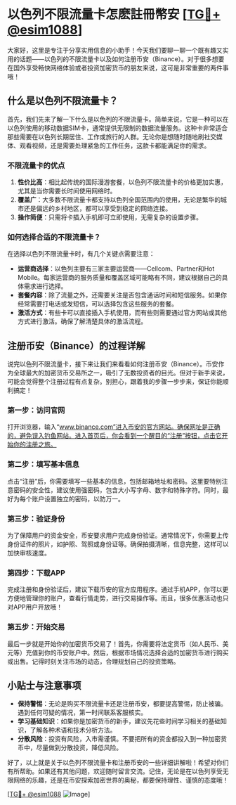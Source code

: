 # 以色列不限流量卡怎麽註冊幣安 [[TG💪+ @esim1088](https://t.me/s/esim1088)]

大家好，这里是专注于分享实用信息的小助手！今天我们要聊一聊一个既有趣又实用的话题——以色列的不限流量卡以及如何注册币安（Binance）。对于很多想要在国外享受畅快网络体验或者投资加密货币的朋友来说，这可是非常重要的两件事哦！

## 什么是以色列不限流量卡？

首先，我们先来了解一下什么是以色列的不限流量卡。简单来说，它是一种可以在以色列使用的移动数据SIM卡，通常提供无限制的数据流量服务。这种卡非常适合那些需要在以色列长期居住、工作或旅行的人群。无论你是想随时随地刷社交媒体、观看视频，还是需要处理紧急的工作任务，这款卡都能满足你的需求。

### 不限流量卡的优点

1. **性价比高**：相比起传统的国际漫游套餐，以色列不限流量卡的价格更加实惠，尤其是当你需要长时间使用网络时。
2. **覆盖广**：大多数不限流量卡都支持以色列全国范围内的使用，无论是繁华的城市还是偏远的乡村地区，都可以享受到稳定的网络连接。
3. **操作简便**：只需将卡插入手机即可立即使用，无需复杂的设置步骤。

### 如何选择合适的不限流量卡？

在选择以色列不限流量卡时，有几个关键点需要注意：

- **运营商选择**：以色列主要有三家主要运营商——Cellcom、Partner和Hot Mobile。每家运营商的服务质量和覆盖区域可能略有不同，建议根据自己的具体需求进行选择。
- **套餐内容**：除了流量之外，还需要关注是否包含通话时间和短信服务。如果你经常需要打电话或发短信，可以选择包含这些服务的套餐。
- **激活方式**：有些卡可以直接插入手机使用，而有些则需要通过官方网站或其他方式进行激活。确保了解清楚具体的激活流程。

## 注册币安（Binance）的过程详解

说完以色列不限流量卡，接下来让我们来看看如何注册币安（Binance）。币安作为全球最大的加密货币交易所之一，吸引了无数投资者的目光。但对于新手来说，可能会觉得整个注册过程有点复杂。别担心，跟着我的步骤一步步来，保证你能顺利搞定！

### 第一步：访问官网

打开浏览器，输入“www.binance.com”进入币安的官方网站。确保网址是正确的，避免误入钓鱼网站。进入首页后，你会看到一个醒目的“注册”按钮，点击它开始你的注册之旅。

### 第二步：填写基本信息

点击“注册”后，你需要填写一些基本的信息，包括邮箱地址和密码。这里要特别注意密码的安全性，建议使用强密码，包含大小写字母、数字和特殊字符。同时，最好为每个账户设置独立的密码，以防万一。

### 第三步：验证身份

为了保障用户的资金安全，币安要求用户完成身份验证。通常情况下，你需要上传身份证件的照片，如护照、驾照或身份证等。确保拍摄清晰，信息完整，这样可以加快审核速度。

### 第四步：下载APP

完成注册和身份验证后，建议下载币安的官方应用程序。通过手机APP，你可以更方便地管理你的账户，查看行情走势，进行交易操作等。而且，很多优惠活动也只对APP用户开放哦！

### 第五步：开始交易

最后一步就是开始你的加密货币交易了！首先，你需要将法定货币（如人民币、美元等）充值到你的币安账户中。然后，根据市场情况选择合适的加密货币进行购买或出售。记得时刻关注市场的动态，合理规划自己的投资策略。

## 小贴士与注意事项

- **保持警惕**：无论是购买不限流量卡还是注册币安，都要提高警惕，防止被骗。遇到任何可疑的情况，第一时间联系客服核实。
- **学习基础知识**：如果你是加密货币的新手，建议先花些时间学习相关的基础知识，了解各种术语和技术分析方法。
- **分散风险**：投资有风险，入市需谨慎。不要把所有的资金都投入到一种加密货币中，尽量做到分散投资，降低风险。

好了，以上就是关于以色列不限流量卡和注册币安的一些详细讲解啦！希望对你们有所帮助。如果还有其他问题，欢迎随时留言交流。记住，无论是在以色列享受无限网络的乐趣，还是在币安探索加密世界的奥秘，都要保持理性、谨慎的态度哦！

[[TG💪+ @esim1088](https://t.me/s/esim1088) ![Image](https://i.postimg.cc/4NQfJmqS/Snipaste-2025-05-13-00-14-12.png)]